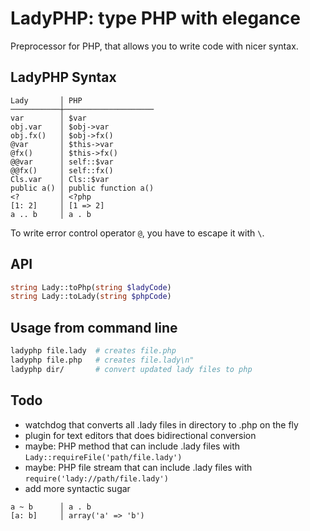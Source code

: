 # LadyPHP: type PHP with elegance

Preprocessor for PHP, that allows you to write code with nicer syntax.

## LadyPHP Syntax

```
Lady       │ PHP
───────────┼────────────────────
var        │ $var
obj.var    │ $obj->var
obj.fx()   │ $obj->fx()
@var       │ $this->var
@fx()      │ $this->fx()
@@var      │ self::$var
@@fx()     │ self::fx()
Cls.var    │ Cls::$var
public a() │ public function a()
<?         │ <?php
[1: 2]     │ [1 => 2]
a .. b     │ a . b
```

To write error control operator `@`, you have to escape it with `\`.

## API

```php
string Lady::toPhp(string $ladyCode)
string Lady::toLady(string $phpCode)
```

## Usage from command line

```bash
ladyphp file.lady  # creates file.php
ladyphp file.php   # creates file.lady\n"
ladyphp dir/       # convert updated lady files to php
```

## Todo

- watchdog that converts all .lady files in directory to .php on the fly
- plugin for text editors that does bidirectional conversion
- maybe: PHP method that can include .lady files with `Lady::requireFile('path/file.lady')`
- maybe: PHP file stream that can include .lady files with `require('lady://path/file.lady')`
- add more syntactic sugar
```
a ~ b      │ a . b
[a: b]     │ array('a' => 'b')
```
